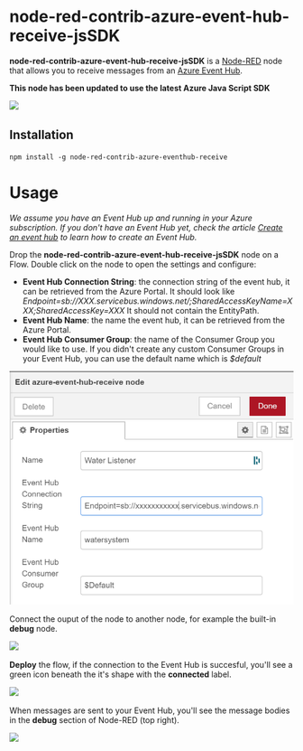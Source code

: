 
# node-red-contrib-azure-event-hub-receive-jsSDK

**node-red-contrib-azure-event-hub-receive-jsSDK** is a <a href="http://nodered.org" target="_new">Node-RED</a> node that allows you to receive messages from an <a href="https://azure.microsoft.com/en-us/services/event-hubs/">Azure Event Hub</a>.

**This node has been updated to use the latest Azure Java Script SDK**

![](images/basicflow.png)

## Installation

```
npm install -g node-red-contrib-azure-eventhub-receive
```

# Usage

*We assume you have an Event Hub up and running in your Azure subscription. If you don't have an Event Hub yet, check the article <a href="https://docs.microsoft.com/en-us/azure/event-hubs/event-hubs-create">Create an event hub</a> to learn how to create an Event Hub.*

Drop the **node-red-contrib-azure-event-hub-receive-jsSDK** node on a Flow. Double click on the node to open the settings and configure:

- **Event Hub Connection String**: the connection string of the event hub, it can be retrieved from the Azure Portal. It should look like *Endpoint=sb://XXX.servicebus.windows.net/;SharedAccessKeyName=XXX;SharedAccessKey=XXX* It should not contain the EntityPath.
- **Event Hub Name**: the name the event hub, it can be retrieved from the Azure Portal.
- **Event Hub Consumer Group**: the name of the Consumer Group you would like to use. If you didn't create any custom Consumer Groups in your Event Hub, you can use the default name which is *$default*

![](images/propertiespane.png)

Connect the ouput of the node to another node, for example the built-in **debug** node. 

![](images/connectedtodebug.png)

**Deploy** the flow, if the connection to the Event Hub is succesful, you'll see a green icon beneath the it's shape with the **connected** label.

![](images/connectedstatus.png)

When messages are sent to your Event Hub, you'll see the message bodies in the **debug** section of Node-RED (top right).

![](images/debugoutput.png)
